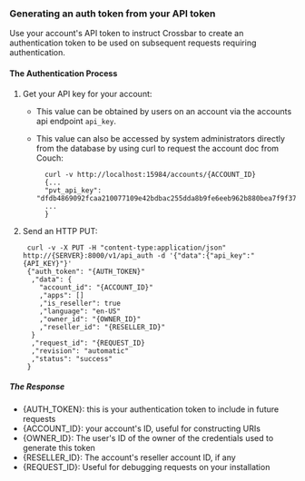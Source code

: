 
### Generating an auth token from your API token

Use your account's API token to instruct Crossbar to create an authentication token to be used on subsequent requests requiring authentication.

#### The Authentication Process

1. Get your API key for your account:
    * This value can be obtained by users on an account via the accounts api endpoint `api_key`.
    * This value can also be accessed by system administrators directly from the database by using curl to request the account doc from Couch:

            curl -v http://localhost:15984/accounts/{ACCOUNT_ID}
            {...
            "pvt_api_key": "dfdb4869092fcaa210077109e42bdbac255dda8b9fe6eeb962b880bea7f9f372",
            ...
            }


2. Send an HTTP PUT:

        curl -v -X PUT -H "content-type:application/json" http://{SERVER}:8000/v1/api_auth -d '{"data":{"api_key":"{API_KEY}"}'
        {"auth_token": "{AUTH_TOKEN}"
         ,"data": {
           "account_id": "{ACCOUNT_ID}"
           ,"apps": []
           ,"is_reseller": true
           ,"language": "en-US"
           ,"owner_id": "{OWNER_ID}"
           ,"reseller_id": "{RESELLER_ID}"
         }
         ,"request_id": "{REQUEST_ID}
         ,"revision": "automatic"
         ,"status": "success"
        }

##### The Response

* {AUTH_TOKEN}: this is your authentication token to include in future requests
* {ACCOUNT_ID}: your account's ID, useful for constructing URIs
* {OWNER_ID}: The user's ID of the owner of the credentials used to generate this token
* {RESELLER_ID}: The account's reseller account ID, if any
* {REQUEST_ID}: Useful for debugging requests on your installation
